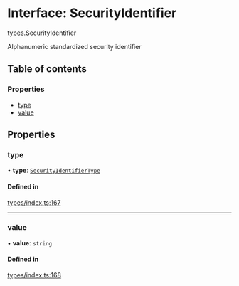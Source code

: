 # Interface: SecurityIdentifier

[types](../wiki/types).SecurityIdentifier

Alphanumeric standardized security identifier

## Table of contents

### Properties

- [type](../wiki/types.SecurityIdentifier#type)
- [value](../wiki/types.SecurityIdentifier#value)

## Properties

### type

• **type**: [`SecurityIdentifierType`](../wiki/types.SecurityIdentifierType)

#### Defined in

[types/index.ts:167](https://github.com/PolymeshAssociation/polymesh-sdk/blob/95e180d2/src/types/index.ts#L167)

___

### value

• **value**: `string`

#### Defined in

[types/index.ts:168](https://github.com/PolymeshAssociation/polymesh-sdk/blob/95e180d2/src/types/index.ts#L168)
